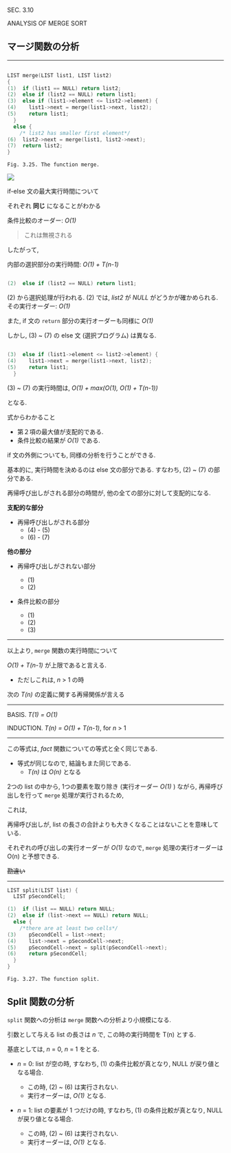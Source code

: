 SEC. 3.10

ANALYSIS OF MERGE SORT

## マージ関数の分析

---

```.c

LIST merge(LIST list1, LIST list2)
{
(1)  if (list1 == NULL) return list2;
(2)  else if (list2 == NULL) return list1;
(3)  else if (list1->element <= list2->element) {
(4)    list1->next = merge(list1->next, list2);
(5)    return list1;
  }
  else {
    /* list2 has smaller first element*/
(6)  list2->next = merge(list1, list2->next);
(7)  return list2;  
}

```



`Fig. 3.25. The function merge.`


<img src="https://gyazo.com/f7e3b903bb631daa968e0c5df18f13ad.png"/>

if-else 文の最大実行時間について

それぞれ **同じ** になることがわかる

条件比較のオーダー: *O(1)*

> これは無視される

したがって,

内部の選択部分の実行時間: *O(1) + T(n-1)*

```.c

(2)  else if (list2 == NULL) return list1;
```

(2) から選択処理が行われる.
(2) では, *list2* が *NULL* がどうかが確かめられる.
その実行オーダー: *O(1)*

また, if 文の `return` 部分の実行オーダーも同様に *O(1)*

しかし, (3) ~ (7) の else 文 (選択プログラム) は異なる.

```.c

(3)  else if (list1->element <= list2->element) {
(4)    list1->next = merge(list1->next, list2);
(5)    return list1;
  }
```

(3) ~ (7) の実行時間は,
*O(1) + max(O(1), O(1) + T(n-1))*

となる.

式からわかること
- 第２項の最大値が支配的である.
- 条件比較の結果が *O(1)* である.

if 文の外側についても, 同様の分析を行うことができる.

基本的に, 実行時間を決めるのは else 文の部分である.
すなわち, (2) ~ (7) の部分である.

再帰呼び出しがされる部分の時間が, 他の全ての部分に対して支配的になる.

**支配的な部分**
- 再帰呼び出しがされる部分
  - (4) - (5)
  - (6) - (7)

**他の部分**
- 再帰呼び出しがされない部分
  - (1)
  - (2)

- 条件比較の部分
  - (1)
  - (2)
  - (3)

---

以上より, `merge` 関数の実行時間について

*O(1) + T(n-1)* が上限であると言える.
- ただしこれは, *n* > 1 の時

次の *T(n)* の定義に関する再帰関係が言える

---
BASIS. *T(1) = O(1)*

INDUCTION. *T(n) = O(1) + T(n-1)*, for *n* > 1

---

この等式は, *fact* 関数についての等式と全く同じである.
- 等式が同じなので, 結論もまた同じである.
  - *T(n)* は *O(n)* となる

2つの list の中から, 1つの要素を取り除き (実行オーダー *O(1)* ) ながら, 再帰呼び出しを行って `merge` 処理が実行されるため,

これは,

再帰呼び出しが, list の長さの合計よりも大きくなることはないことを意味している.

それぞれの呼び出しの実行オーダーが *O(1)* なので, `merge` 処理の実行オーダーは O(n) と予想できる.

~~勘違い~~


---

```.c
LIST split(LIST list) {
  LIST pSecondCell;

(1)  if (list == NULL) return NULL;
(2)  else if (list->next == NULL) return NULL;
  else {
    /*there are at least two cells*/
(3)    pSecondCell = list->next;
(4)    list->next = pSecondCell->next;
(5)    pSecondCell->next = split(pSecondCell->next);
(6)    return pSecondCell;
  }
}


```


`Fig. 3.27. The function split.`

## Split 関数の分析
`split` 関数への分析は `merge` 関数への分析より小規模になる.

引数として与える list の長さは *n* で, この時の実行時間を T(n) とする.

基底としては, *n* = 0, *n* = 1 をとる.
- *n* = 0: list が空の時, すなわち, (1) の条件比較が真となり, NULL が戻り値となる場合.
  - この時, (2) ~ (6) は実行されない.
  - 実行オーダーは, *O(1)* となる.

- *n* = 1: list の要素が 1 つだけの時, すなわち, (1) の条件比較が真となり, NULL が戻り値となる場合. 
  - この時, (2) ~ (6) は実行されない.
  - 実行オーダーは, *O(1)* となる.
